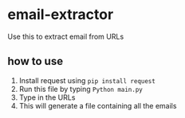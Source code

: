 # email-extractor
Use this to extract email from URLs

## how to use 
1. Install request using `pip install request`
2. Run this file by typing `Python main.py`
3. Type in the URLs
4. This will generate a file containing all the emails